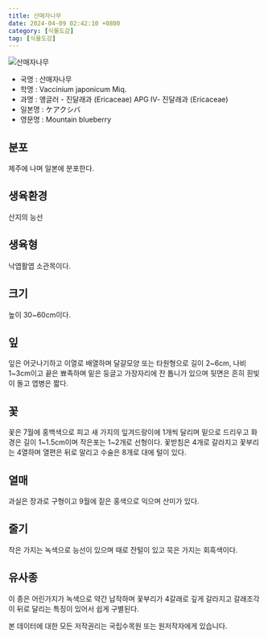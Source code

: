 ```yaml
---
title: 산매자나무
date: 2024-04-09 02:42:10 +0800
category: [식물도감]
tag: [식물도감]
---
```




![산매자나무](/fileUpload/plants/basic/Ericaceae/Vaccinium/11322/1_th2.JPG)
- 국명 : 산매자나무
- 학명 : Vaccinium japonicum Miq.
- 과명 : 앵글러 - 진달래과 (Ericaceae) APG Ⅳ- 진달래과 (Ericaceae)
- 일본명 : ケアクシバ
- 영문명 : Mountain blueberry


## 분포
제주에 나며 일본에 분포한다.
## 생육환경
산지의 능선
## 생육형
낙엽활엽 소관목이다.
## 크기
높이 30~60cm이다.
## 잎
잎은 어긋나기하고 이열로 배열하며 달걀모양 또는 타원형으로 길이 2~6cm, 나비 1~3cm이고 끝은 뾰족하며 밑은 둥글고 가장자리에 잔 톱니가 있으며 뒷면은 흔히 흰빛이 돌고 엽병은 짧다.
## 꽃
꽃은 7월에 홍백색으로 피고 새 가지의 잎겨드랑이에 1개씩 달리며 밑으로 드리우고 화경은 길이 1~1.5cm이며 작은포는 1~2개로 선형이다. 꽃받침은 4개로 갈라지고 꽃부리는 4열하며 열편은 뒤로 말리고 수술은 8개로 대에 털이 있다.
## 열매
과실은 장과로 구형이고 9월에 짙은 홍색으로 익으며 산미가 있다.
## 줄기
작은 가지는 녹색으로 능선이 있으며 때로 잔털이 있고 묵은 가지는 회흑색이다.
## 유사종
이 종은 어린가지가 녹색으로 약간 납작하며 꽃부리가 4갈래로 깊게 갈라지고 갈래조각이 뒤로 달리는 특징이 있어서 쉽게 구별된다.






본 데이터에 대한 모든 저작권리는 국립수목원 또는 원저작자에게 있습니다.

